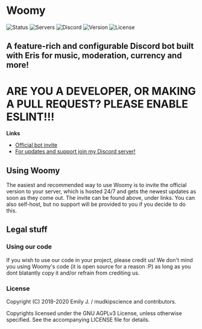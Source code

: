 # Woomy
![Status](https://top.gg/api/widget/status/435961704145485835.svg)
![Servers](https://top.gg/api/widget/servers/435961704145485835.svg)
![Discord](https://img.shields.io/discord/410990517841690625)
![Version](https://img.shields.io/github/package-json/v/mudkipscience/woomy-v2)
![License](https://img.shields.io/github/license/mudkipscience/woomy-v2)

## A feature-rich and configurable Discord bot built with Eris for music, moderation, currency and more!

# ARE YOU A DEVELOPER, OR MAKING A PULL REQUEST? **PLEASE ENABLE ESLINT!!!** 

**Links**
* [Official bot invite](https://discord.com/oauth2/authorize?client_id=435961704145485835&permissions=2134240503&scope=bot)
* [For updates and support join my Discord server!](https://discord.gg/HCF8mdv)

## Using Woomy

The easiest and recommended way to use Woomy is to invite the official version to your server, which is hosted 24/7 and gets the newest updates as soon as they come out. The invite can be found above, under links. You can also self-host, but no support will be provided to you if you decide to do this.

## Legal stuff

### Using our code
If you wish to use our code in your project, please credit us! We don't mind you using Woomy's code (it is open source for a reason :P) as long as you dont blatantly copy it and/or refrain from crediting us.

### License

Copyright (C) 2018-2020 Emily J. / mudkipscience and contributors.

Copyrights licensed under the GNU AGPLv3 License, unless otherwise specified. See the accompanying LICENSE file for details.
